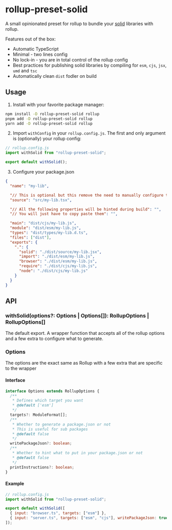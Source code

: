# rollup-preset-solid

A small opinionated preset for rollup to bundle your [solid](https://github.com/ryansolid/solid) libraries with rollup.

Features out of the box:

- Automatic TypeScript
- Minimal - two lines config
- No lock-in - you are in total control of the rollup config
- Best practices for publishing solid libraries by compiling for `esm`, `cjs`, `jsx`, `umd` and `tsc`
- Automatically clean `dist` fodler on build

## Usage

1. Install with your favorite package manager:

```sh
npm install -D rollup-preset-solid rollup
pnpm add -D rollup-preset-solid rollup
yarn add -D rollup-preset-solid rollup
```

2. Import `withConfig` in your `rollup.config.js`. The first and only argument is (optionally) your rollup config:

```js
// rollup.config.js
import withSolid from "rollup-preset-solid";

export default withSolid();
```

3. Configure your package.json

```json
{
  "name": "my-lib",

  "// This is optional but this remove the need to manually configure the source input for rollup": "",
  "source": "src/my-lib.tsx",

  "// All the following properties will be hinted during build": "",
  "// You will just have to copy paste them": "",

  "main": "dist/cjs/my-lib.js",
  "module": "dist/esm/my-lib.js",
  "types": "dist/types/my-lib.d.ts",
  "files": ["dist"],
  "exports": {
    ".": {
      "solid": "./dist/source/my-lib.jsx",
      "import": "./dist/esm/my-lib.js",
      "browser": "./dist/esm/my-lib.js",
      "require": "./dist/cjs/my-lib.js",
      "node": "./dist/cjs/my-lib.js"
    }
  }
}
```

## API

### withSolid(options?: Options | Options[]): RollupOptions | RollupOptions[]

The default export. A wrapper function that accepts all of the rollup options and a few extra to configure what to generate.

### Options

The options are the exact same as Rollup with a few extra that are
specific to the wrapper

#### Interface

```ts
interface Options extends RollupOptions {
  /**
   * Defines which target you want
   * @default ['esm']
   */
  targets?: ModuleFormat[];
  /**
   * Whether to generate a package.json or not
   * This is useful for sub packages
   * @default false
   */
  writePackageJson?: boolean;
  /**
   * Whether to hint what to put in your package.json or not
   * @default false
   */
  printInstructions?: boolean;
}
```

#### Example

```js
// rollup.config.js
import withSolid from "rollup-preset-solid";

export default withSolid([
  { input: "browser.ts", targets: ["esm"] },
  { input: "server.ts", targets: ["esm", "cjs"], writePackageJson: true },
]);
```
